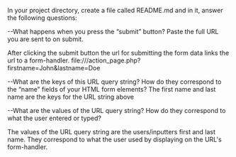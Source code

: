In your project directory, create a file called README.md and in it, answer the following questions:

--What happens when you press the “submit” button? Paste the full URL you are sent to on submit.

After clicking the submit button the url for submitting the form data links the url to a form-handler.
file:///action_page.php?firstname=John&lastname=Doe


--What are the keys of this URL query string? How do they correspond to the “name” fields of your HTML form elements?
The first name and last name are the keys for the URL string above 

--What are the values of the URL query string? How do they correspond to what the user entered or typed?

The values of the URL query string are the users/inputters first and last name. They correspond to what the user used by displaying on the URL's form-handler. 




